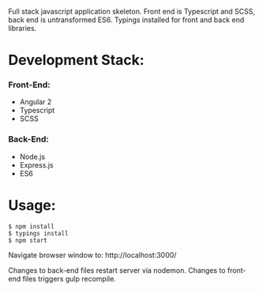 Full stack javascript application skeleton. Front end is Typescript and SCSS,
back end is untransformed ES6. Typings installed for front and back end libraries.

# Development Stack:

### Front-End:

* Angular 2
* Typescript
* SCSS

### Back-End:

* Node.js
* Express.js
* ES6

# Usage:

```
$ npm install
$ typings install
$ npm start
```

Navigate browser window to: http://localhost:3000/

Changes to back-end files restart server via nodemon.
Changes to front-end files triggers gulp recompile.